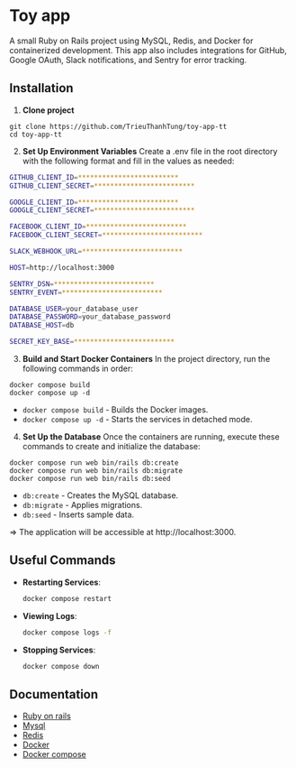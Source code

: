 
# Toy app

A small Ruby on Rails project using MySQL, Redis, and Docker for containerized development. This app also includes integrations for GitHub, Google OAuth, Slack notifications, and Sentry for error tracking.


## Installation

1. **Clone project**
```
git clone https://github.com/TrieuThanhTung/toy-app-tt
cd toy-app-tt
```

2. **Set Up Environment Variables**
   Create a .env file in the root directory with the following format and fill in the values as needed:

```bash
GITHUB_CLIENT_ID=*************************
GITHUB_CLIENT_SECRET=*************************

GOOGLE_CLIENT_ID=*************************
GOOGLE_CLIENT_SECRET=*************************

FACEBOOK_CLIENT_ID=*************************
FACEBOOK_CLIENT_SECRET=*************************

SLACK_WEBHOOK_URL=*************************

HOST=http://localhost:3000

SENTRY_DSN=*************************
SENTRY_EVENT=*************************

DATABASE_USER=your_database_user
DATABASE_PASSWORD=your_database_password
DATABASE_HOST=db

SECRET_KEY_BASE=*************************
```
3. **Build and Start Docker Containers**
   In the project directory, run the following commands in order:
```
docker compose build
docker compose up -d
```
* `docker compose build` - Builds the Docker images.
* `docker compose up -d` - Starts the services in detached mode.
4. **Set Up the Database**
   Once the containers are running, execute these commands to create and initialize the database:
```
docker compose run web bin/rails db:create
docker compose run web bin/rails db:migrate
docker compose run web bin/rails db:seed
```
* `db:create` - Creates the MySQL database.
* `db:migrate` - Applies migrations.
* `db:seed` - Inserts sample data.

=> The application will be accessible at http://localhost:3000.
## Useful Commands

- **Restarting Services**:
  ```bash
  docker compose restart
  ```
- **Viewing Logs**:
  ```bash
  docker compose logs -f
  ```
- **Stopping Services**:
  ```bash
  docker compose down
  ```
## Documentation

* [Ruby on rails](https://rubyonrails.org/)
* [Mysql](https://www.mysql.com/)
* [Redis](https://redis.io/)
* [Docker](https://www.docker.com/)
* [Docker compose](https://docs.docker.com/compose/)

